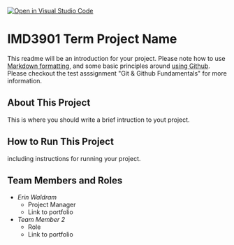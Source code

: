 [![Open in Visual Studio Code](https://classroom.github.com/assets/open-in-vscode-f059dc9a6f8d3a56e377f745f24479a46679e63a5d9fe6f495e02850cd0d8118.svg)](https://classroom.github.com/online_ide?assignment_repo_id=6820513&assignment_repo_type=AssignmentRepo)
# IMD3901 Term Project Name

This readme will be an introduction for your project. Please note how to use [Markdown formatting](https://docs.github.com/en/github/writing-on-github/getting-started-with-writing-and-formatting-on-github/basic-writing-and-formatting-syntax), and some basic principles around [using Github](https://education.github.com/git-cheat-sheet-education.pdf). Please checkout the test asssignment "Git & Github Fundamentals" for more information.

## About This Project ##
This is where you should write a brief intruction to yout project.

## How to Run This Project ##
including instructions for running your project.

## Team Members and Roles ##

- _Erin Waldram_
  - Project Manager
  - Link to portfolio
- _Team Member 2_
  - Role 
  - Link to portfolio


